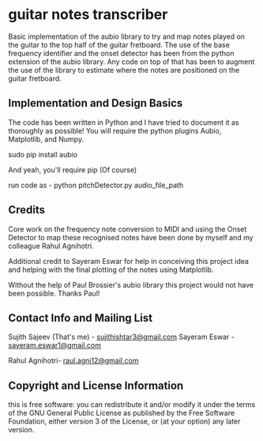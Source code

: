 guitar notes transcriber
=============

Basic implementation of the aubio library to try and map notes played on the guitar to the top half of the guitar fretboard. The use of the base frequency identifier and the onset detector has been from the python extension of the aubio library. Any code on top of that has been to augment the use of the library to estimate where the notes are positioned on the guitar fretboard.

Implementation and Design Basics
--------------------------------

The code has been written in Python and I have tried to document it as thoroughly as possible!
You will require the python plugins Aubio, Matplotlib, and Numpy.

sudo pip install aubio

And yeah, you'll require pip (Of course)

run code as -
python pitchDetector.py audio_file_path


Credits
------------------------

Core work on the frequency note conversion to MIDI and using the Onset Detector to map these recognised notes have been done by myself and my colleague Rahul Agnihotri.

Additional credit to Sayeram Eswar for help in conceiving this project idea and helping with the final plotting of the notes using Matplotlib.

Without the help of Paul Brossier's aubio library this project would not have been possible. Thanks Paul!


Contact Info and Mailing List
-----------------------------

Sujith Sajeev (That's me) - sujithishtar3@gmail.com
Sayeram Eswar - sayeram.eswar1@gmail.com

Rahul Agnihotri- raul.agni12@gmail.com

Copyright and License Information
---------------------------------

this is free software: you can redistribute it and/or modify it under the terms of the GNU General Public License as published by the Free Software Foundation, either version 3 of the License, or (at your option) any later version.